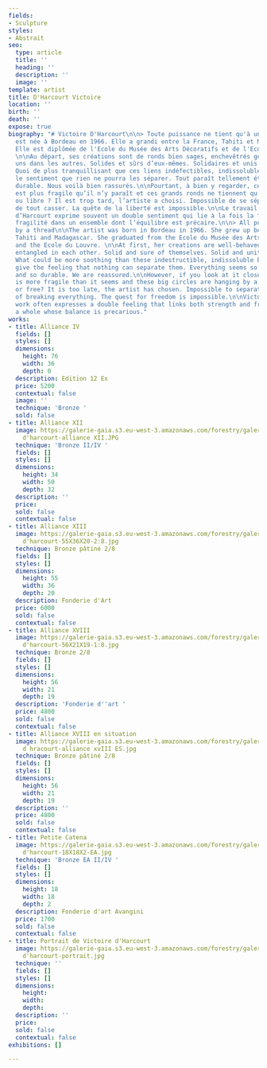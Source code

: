 ```yaml
---
fields:
- Sculpture
styles:
- Abstrait
seo:
  type: article
  title: ''
  heading: ''
  description: ''
  image: ''
template: artist
title: D'Harcourt Victoire
location: ''
birth: ''
death: ''
expose: true
biography: "# Victoire D'Harcourt\n\n> Toute puissance ne tient qu'à un fil\n\nL'artiste
  est née à Bordeau en 1966. Elle a grandi entre la France, Tahiti et Madagascar.
  Elle est diplômée de l'Ecole du Musée des Arts Décoratifs et de l'Ecole du Louvre.
  \n\nAu départ, ses créations sont de ronds bien sages, enchevêtrés gentiment les
  uns dans les autres. Solides et sûrs d’eux-mêmes. Solidaires et unis pour toujours.
  Quoi de plus tranquillisant que ces liens indéfectibles, indissolubles, qui donnent
  le sentiment que rien ne pourra les séparer. Tout paraît tellement établi et tellement
  durable. Nous voilà bien rassurés.\n\nPourtant, à bien y regarder, cette toute puissance
  est plus fragile qu’il n’y paraît et ces grands ronds ne tiennent qu’à un fil. Unis
  ou libre ? Il est trop tard, l’artiste a choisi. Impossible de se séparer au risque
  de tout casser. La quête de la liberté est impossible.\n\nLe travail de Victoire
  d’Harcourt exprime souvent un double sentiment qui lie à la fois la force et la
  fragilité dans un ensemble dont l’équilibre est précaire.\n\n> All potency hangs
  by a thread\n\nThe artist was born in Bordeau in 1966. She grew up between France,
  Tahiti and Madagascar. She graduated from the Ecole du Musée des Arts Décoratifs
  and the Ecole du Louvre. \n\nAt first, her creations are well-behaved circles, nicely
  entangled in each other. Solid and sure of themselves. Solid and united forever.
  What could be more soothing than these indestructible, indissoluble bonds, which
  give the feeling that nothing can separate them. Everything seems so established
  and so durable. We are reassured.\n\nHowever, if you look at it closely, this omnipotence
  is more fragile than it seems and these big circles are hanging by a thread. United
  or free? It is too late, the artist has chosen. Impossible to separate at the risk
  of breaking everything. The quest for freedom is impossible.\n\nVictoire d'Harcourt's
  work often expresses a double feeling that links both strength and fragility in
  a whole whose balance is precarious."
works:
- title: Alliance IV
  fields: []
  styles: []
  dimensions:
    height: 76
    width: 36
    depth: 0
  description: Edition 12 Ex
  price: 5200
  contextual: false
  image: ''
  technique: 'Bronze '
  sold: false
- title: Alliance XII
  image: https://galerie-gaia.s3.eu-west-3.amazonaws.com/forestry/galerie gaia - victoire
    d'harcourt-alliance XII.JPG
  technique: 'Bronze II/IV '
  fields: []
  styles: []
  dimensions:
    height: 34
    width: 50
    depth: 32
  description: ''
  price: 
  sold: false
  contextual: false
- title: Alliance XIII
  image: https://galerie-gaia.s3.eu-west-3.amazonaws.com/forestry/galerie-gaia-victoire
    d'harcourt-55X36X20-2:8.jpg
  technique: Bronze pâtiné 2/8
  fields: []
  styles: []
  dimensions:
    height: 55
    width: 36
    depth: 20
  description: Fonderie d'Art
  price: 6000
  sold: false
  contextual: false
- title: Alliance XVIII
  image: https://galerie-gaia.s3.eu-west-3.amazonaws.com/forestry/galerie-gaia-victoire
    d'harcourt-56X21X19-1:8.jpg
  technique: Bronze 2/8
  fields: []
  styles: []
  dimensions:
    height: 56
    width: 21
    depth: 19
  description: 'Fonderie d''art '
  price: 4800
  sold: false
  contextual: false
- title: Alliance XVIII en situation
  image: https://galerie-gaia.s3.eu-west-3.amazonaws.com/forestry/galerie-gaia-victoire
    d hracourt-alliance xvIII ES.jpg
  technique: Bronze pâtiné 2/8
  fields: []
  styles: []
  dimensions:
    height: 56
    width: 21
    depth: 19
  description: ''
  price: 4800
  sold: false
  contextual: false
- title: Petite Catena
  image: https://galerie-gaia.s3.eu-west-3.amazonaws.com/forestry/galerie-gaia-victoire
    d'harcourt-18X18X2-EA.jpg
  technique: 'Bronze EA II/IV '
  fields: []
  styles: []
  dimensions:
    height: 18
    width: 18
    depth: 2
  description: Fonderie d'art Avangini
  price: 1700
  sold: false
  contextual: false
- title: Portrait de Victoire d'Harcourt
  image: https://galerie-gaia.s3.eu-west-3.amazonaws.com/forestry/galerie-gaia-victoire
    d'harcourt-portrait.jpg
  technique: ''
  fields: []
  styles: []
  dimensions:
    height: 
    width: 
    depth: 
  description: ''
  price: 
  sold: false
  contextual: false
exhibitions: []

---
```

